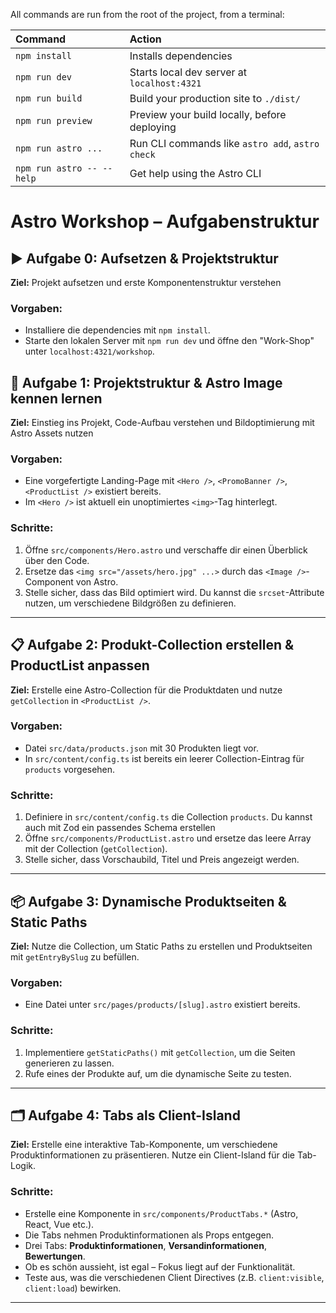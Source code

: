 All commands are run from the root of the project, from a terminal:

| Command                   | Action                                           |
|:--------------------------|:-------------------------------------------------|
| `npm install`             | Installs dependencies                            |
| `npm run dev`             | Starts local dev server at `localhost:4321`      |
| `npm run build`           | Build your production site to `./dist/`          |
| `npm run preview`         | Preview your build locally, before deploying     |
| `npm run astro ...`       | Run CLI commands like `astro add`, `astro check` |
| `npm run astro -- --help` | Get help using the Astro CLI                     |

# Astro Workshop – Aufgabenstruktur

## ▶️ Aufgabe 0: Aufsetzen & Projektstruktur
**Ziel:** Projekt aufsetzen und erste Komponentenstruktur verstehen
### Vorgaben:
* Installiere die dependencies mit `npm install`.
* Starte den lokalen Server mit `npm run dev` und öffne den "Work-Shop" unter `localhost:4321/workshop`.

## 🌟 Aufgabe 1: Projektstruktur & Astro Image kennen lernen

**Ziel:** Einstieg ins Projekt, Code-Aufbau verstehen und Bildoptimierung mit Astro Assets nutzen

### Vorgaben:

* Eine vorgefertigte Landing-Page mit `<Hero />`, `<PromoBanner />`, `<ProductList />` existiert bereits.
* Im `<Hero />` ist aktuell ein unoptimiertes `<img>`-Tag hinterlegt.

### Schritte:

1. Öffne `src/components/Hero.astro` und verschaffe dir einen Überblick über den Code.
2. Ersetze das `<img src="/assets/hero.jpg" ...>` durch das `<Image />`-Component von Astro.
3. Stelle sicher, dass das Bild optimiert wird. Du kannst die `srcset`-Attribute nutzen, um verschiedene Bildgrößen zu definieren.

---

## 📋 Aufgabe 2: Produkt-Collection erstellen & ProductList anpassen

**Ziel:** Erstelle eine Astro-Collection für die Produktdaten und nutze `getCollection` in `<ProductList />`.

### Vorgaben:

* Datei `src/data/products.json` mit 30 Produkten liegt vor.
* In `src/content/config.ts` ist bereits ein leerer Collection-Eintrag für `products` vorgesehen.

### Schritte:

1. Definiere in `src/content/config.ts` die Collection `products`. Du kannst auch mit Zod ein passendes Schema erstellen
2. Öffne `src/components/ProductList.astro` und ersetze das leere Array mit der Collection (`getCollection`).
3. Stelle sicher, dass Vorschaubild, Titel und Preis angezeigt werden.

---

## 📦 Aufgabe 3: Dynamische Produktseiten & Static Paths

**Ziel:** Nutze die Collection, um Static Paths zu erstellen und Produktseiten mit `getEntryBySlug` zu befüllen.

### Vorgaben:
* Eine Datei unter `src/pages/products/[slug].astro` existiert bereits.

### Schritte:

1. Implementiere `getStaticPaths()` mit `getCollection`, um die Seiten generieren zu lassen.
2. Rufe eines der Produkte auf, um die dynamische Seite zu testen.

---

## 🗂 Aufgabe 4: Tabs als Client-Island

**Ziel:** Erstelle eine interaktive Tab-Komponente, um verschiedene Produktinformationen zu präsentieren. Nutze ein
Client-Island für die Tab-Logik.

### Schritte:

* Erstelle eine Komponente  in `src/components/ProductTabs.*` (Astro, React, Vue etc.).
* Die Tabs nehmen Produktinformationen als Props entgegen.
* Drei Tabs: **Produktinformationen**, **Versandinformationen**, **Bewertungen**.
* Ob es schön aussieht, ist egal – Fokus liegt auf der Funktionalität.
* Teste aus, was die verschiedenen Client Directives (z.B. `client:visible`, `client:load`) bewirken.

---


